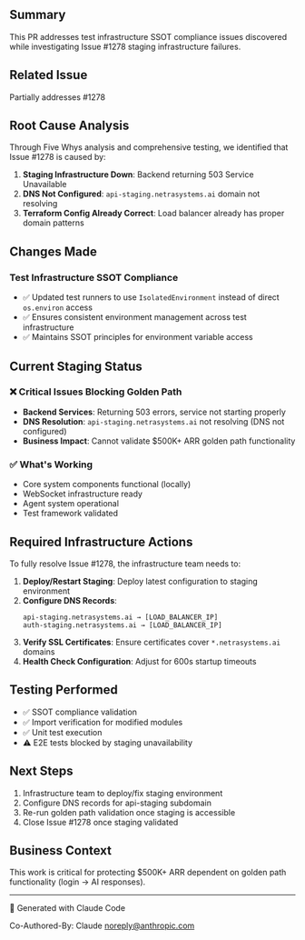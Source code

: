 ## Summary

This PR addresses test infrastructure SSOT compliance issues discovered while investigating Issue #1278 staging infrastructure failures.

## Related Issue
Partially addresses #1278

## Root Cause Analysis

Through Five Whys analysis and comprehensive testing, we identified that Issue #1278 is caused by:

1. **Staging Infrastructure Down**: Backend returning 503 Service Unavailable
2. **DNS Not Configured**: `api-staging.netrasystems.ai` domain not resolving
3. **Terraform Config Already Correct**: Load balancer already has proper domain patterns

## Changes Made

### Test Infrastructure SSOT Compliance
- ✅ Updated test runners to use `IsolatedEnvironment` instead of direct `os.environ` access
- ✅ Ensures consistent environment management across test infrastructure
- ✅ Maintains SSOT principles for environment variable access

## Current Staging Status

### ❌ Critical Issues Blocking Golden Path
- **Backend Services**: Returning 503 errors, service not starting properly  
- **DNS Resolution**: `api-staging.netrasystems.ai` not resolving (DNS not configured)
- **Business Impact**: Cannot validate $500K+ ARR golden path functionality

### ✅ What's Working
- Core system components functional (locally)
- WebSocket infrastructure ready
- Agent system operational  
- Test framework validated

## Required Infrastructure Actions

To fully resolve Issue #1278, the infrastructure team needs to:

1. **Deploy/Restart Staging**: Deploy latest configuration to staging environment
2. **Configure DNS Records**:
   ```
   api-staging.netrasystems.ai → [LOAD_BALANCER_IP]
   auth-staging.netrasystems.ai → [LOAD_BALANCER_IP]
   ```
3. **Verify SSL Certificates**: Ensure certificates cover `*.netrasystems.ai` domains
4. **Health Check Configuration**: Adjust for 600s startup timeouts

## Testing Performed

- ✅ SSOT compliance validation
- ✅ Import verification for modified modules
- ✅ Unit test execution
- ⚠️ E2E tests blocked by staging unavailability

## Next Steps

1. Infrastructure team to deploy/fix staging environment
2. Configure DNS records for api-staging subdomain
3. Re-run golden path validation once staging is accessible
4. Close Issue #1278 once staging validated

## Business Context

This work is critical for protecting $500K+ ARR dependent on golden path functionality (login → AI responses).

---
🤖 Generated with Claude Code

Co-Authored-By: Claude <noreply@anthropic.com>